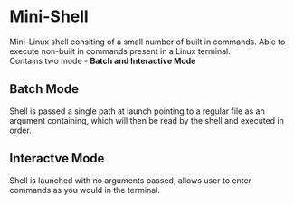 # Mini-Shell
Mini-Linux shell consiting of a small number of built in commands.  Able to execute non-built in commands present in a Linux terminal.  
Contains two mode - **Batch and Interactive Mode**
## Batch Mode
Shell is passed a single path at launch pointing to a regular file as an argument containing, which will then be read by the shell and executed in order.
## Interactve Mode
Shell is launched with no arguments passed, allows user to enter commands as you would in the terminal.
